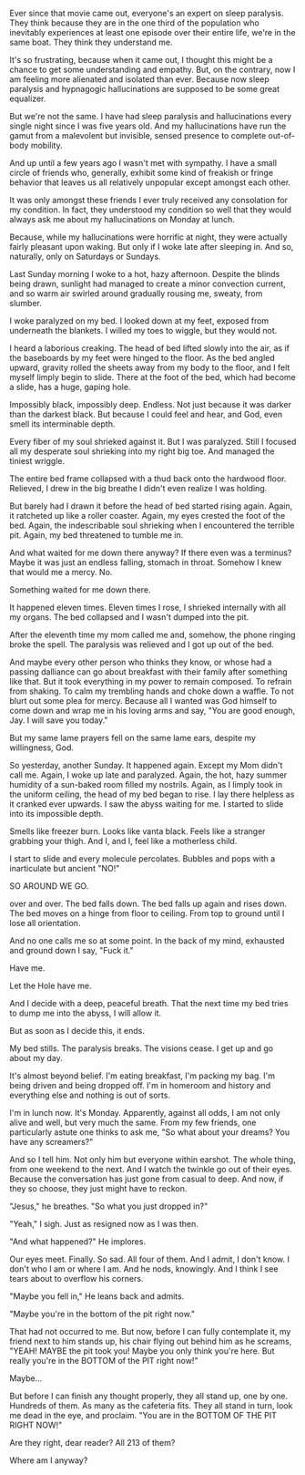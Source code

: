 Ever since that movie came out, everyone's an expert on sleep paralysis. They think because they are in the one third of the population who inevitably experiences at least one episode over their entire life, we're in the same boat. They think they understand me.

It's so frustrating, because when it came out, I thought this might be a chance to get some understanding and empathy. But, on the contrary, now I am feeling more alienated and isolated than ever. Because now sleep paralysis and hypnagogic hallucinations are supposed to be some great equalizer.

But we're not the same. I have had sleep paralysis and hallucinations every single night since I was five years old. And my hallucinations have run the gamut from a malevolent but invisible, sensed presence to complete out-of-body mobility.

And up until a few years ago I wasn't met with sympathy. I have a small circle of friends who, generally, exhibit some kind of freakish or fringe behavior that leaves us all relatively unpopular except amongst each other.

It was only amongst these friends I ever truly received any consolation for my condition. In fact, they understood my condition so well that they would always ask me about my hallucinations on Monday at lunch.

Because, while my hallucinations were horrific at night, they were actually fairly pleasant upon waking. But only if I woke late after sleeping in. And so, naturally, only on Saturdays or Sundays.

Last Sunday morning I woke to a hot, hazy afternoon. Despite the blinds being drawn, sunlight had managed to create a minor convection current, and so warm air swirled around gradually rousing me, sweaty, from slumber.

I woke paralyzed on my bed. I looked down at my feet, exposed from underneath the blankets. I willed my toes to wiggle, but they would not.

I heard a laborious creaking. The head of bed lifted slowly into the air, as if the baseboards by my feet were hinged to the floor. As the bed angled upward, gravity rolled the sheets away from my body to the floor, and I felt myself limply begin to slide. There at the foot of the bed, which had become a slide, has a huge, gaping hole.

Impossibly black, impossibly deep. Endless. Not just because it was darker than the darkest black. But because I could feel and hear, and God, even smell its interminable depth.

Every fiber of my soul shrieked against it. But I was paralyzed. Still I focused all my desperate soul shrieking into my right big toe. And managed the tiniest wriggle.

The entire bed frame collapsed with a thud back onto the hardwood floor. Relieved, I drew in the
big breathe I didn't even realize I was holding.

But barely had I drawn it before the head of bed started rising again. Again, it ratcheted up like a roller coaster. Again, my eyes crested the foot of the bed. Again, the indescribable soul shrieking when I encountered the terrible pit. Again, my bed threatened to tumble me in.

And what waited for me down there anyway? If there even was a terminus? Maybe it was just an endless falling, stomach in throat. Somehow I knew that would me a mercy. No.

Something waited for me down there.

It happened eleven times. Eleven times I rose, I shrieked internally with all my organs. The bed collapsed and I wasn't dumped into the pit.

After the eleventh time my mom called me and, somehow, the phone ringing broke the spell. The paralysis was relieved and I got up out of the bed.

And maybe every other person who thinks they know, or whose had a passing dalliance can go about breakfast with their family after something like that. But it took everything in my power to remain composed. To refrain from shaking. To calm my trembling hands and choke down a waffle. To not blurt out some plea for mercy. Because all I wanted was God himself to come down and wrap me in his loving arms and say, "You are good enough, Jay. I will save you today."

But my same lame prayers fell on the same lame ears, despite my willingness, God.

So yesterday, another Sunday. It happened again. Except my Mom didn't call me. Again, I woke up late and paralyzed. Again, the hot, hazy summer humidity of a sun-baked room filled my nostrils. Again, as I limply took in the uniform ceiling, the head of my bed began to rise. I lay there helpless as it cranked ever upwards. I saw the abyss waiting for me. I started to slide into its impossible depth.

Smells like freezer burn. Looks like vanta black. Feels like a stranger grabbing your thigh. And I, and I, feel like a motherless child.

I start to slide and every molecule percolates. Bubbles and pops with a inarticulate but ancient "NO!" 

SO AROUND WE GO.

over and over. The bed falls down. The bed falls up again and rises down. The bed moves on a hinge from floor to ceiling. From top to ground until I lose all orientation.

And no one calls me so at some point. In the back of my mind, exhausted and ground down I say, "Fuck it."

Have me.

Let the Hole have me.

And I decide with a deep, peaceful breath. That the next time my bed tries to dump me into the abyss, I will allow it.

But as soon as I decide this, it ends. 

My bed stills. The paralysis breaks. The visions cease. I get up and go about my day.

It's almost beyond belief. I'm eating breakfast, I'm packing my bag. I'm being driven and being dropped off. I'm in homeroom and history and everything else and nothing is out of sorts.

I'm in lunch now. It's Monday. Apparently, against all odds, I am not only alive and well, but very much the same. From my few friends, one particularly astute one thinks to ask me, "So what about your dreams? You have any screamers?"

And so I tell him. Not only him but everyone within earshot. The whole thing, from one weekend to the next. And I watch the twinkle go out of their eyes. Because the conversation has just gone from casual to deep. And now, if they so choose, they just might have to reckon.

"Jesus," he breathes. "So what you just dropped in?"

"Yeah," I sigh. Just as resigned now as I was then.

"And what happened?" He implores.

Our eyes meet. Finally. So sad. All four of them. And I admit, I don't know. I don't who I am or where I am. And he nods, knowingly. And I think I see tears about to overflow his corners.

"Maybe you fell in," He leans back and admits.

"Maybe you're in the bottom of the pit right now."

That had not occurred to me. But now, before I can fully contemplate it, my friend next to him stands up, his chair flying out behind him as he screams, "YEAH! MAYBE the pit took you! Maybe you only think you're here. But really you're in the BOTTOM of the PIT right now!"

Maybe...

But before I can finish any thought properly, they all stand up, one by one. Hundreds of them. As many as the cafeteria fits. They all stand in turn, look me dead in the eye, and proclaim. "You are in the BOTTOM OF THE PIT RIGHT NOW!"

Are they right, dear reader? All 213 of them?

Where am I anyway?